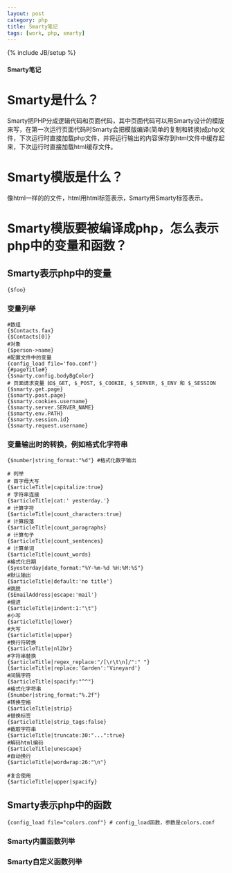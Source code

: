 ```yaml
---
layout: post
category: php
title: Smarty笔记
tags: [work, php, smarty]
---
```

{% include JB/setup %}

<h4>Smarty笔记</h4>

# Smarty是什么？

Smarty把PHP分成逻辑代码和页面代码，其中页面代码可以用Smarty设计的模版来写，在第一次运行页面代码时Smarty会把模版编译(简单的复制和转换)成php文件，下次运行时直接加载php文件，并将运行输出的内容保存到html文件中缓存起来，下次运行时直接加载html缓存文件。

# Smarty模版是什么？

像html一样的的文件，html用html标签表示，Smarty用Smarty标签表示。

# Smarty模版要被编译成php，怎么表示php中的变量和函数？

## Smarty表示php中的变量

	{$foo}

### 变量列举

	#数组
	{$Contacts.fax}
	{$Contacts[0]}
	#对象
	{$person->name}
	#配置文件中的变量
	{config_load file='foo.conf'}
	{#pageTitle#}
	{$smarty.config.bodyBgColor}
	# 页面请求变量 如$_GET, $_POST, $_COOKIE, $_SERVER, $_ENV 和 $_SESSION
	{$smarty.get.page}
	{$smarty.post.page}
	{$smarty.cookies.username}
	{$smarty.server.SERVER_NAME}
	{$smarty.env.PATH}
	{$smarty.session.id}
	{$smarty.request.username}

### 变量输出时的转换，例如格式化字符串

	{$number|string_format:"%d"} #格式化数字输出
	
	# 列举
	# 首字母大写
	{$articleTitle|capitalize:true}
	# 字符串连接
	{$articleTitle|cat:' yesterday.'}
	# 计算字符
	{$articleTitle|count_characters:true}
	# 计算段落
	{$articleTitle|count_paragraphs}
	# 计算句子
	{$articleTitle|count_sentences}
	# 计算单词
	{$articleTitle|count_words}
	#格式化日期
	{$yesterday|date_format:"%Y-%m-%d %H:%M:%S"}
	#默认输出
	{$articleTitle|default:'no title'}
	#跳脱
	{$EmailAddress|escape:'mail'}
	#缩进
	{$articleTitle|indent:1:"\t"}
	#小写
	{$articleTitle|lower}
	#大写
	{$articleTitle|upper}
	#换行符转换
	{$articleTitle|nl2br}
	#字符串替换
	{$articleTitle|regex_replace:"/[\r\t\n]/":" "}
	{$articleTitle|replace:'Garden':'Vineyard'}
	#间隔字符
	{$articleTitle|spacify:"^^"}
	#格式化字符串
	{$number|string_format:"%.2f"}
	#转换空格
	{$articleTitle|strip}
	#替换标签
	{$articleTitle|strip_tags:false}
	#截取字符串
	{$articleTitle|truncate:30:"...":true}
	#解码html编码
	{$articleTitle|unescape}
	#自动换行
	{$articleTitle|wordwrap:26:"\n"}
	
	#复合使用
	{$articleTitle|upper|spacify}

## Smarty表示php中的函数

	{config_load file="colors.conf"} # config_load函数，参数是colors.conf


### Smarty内置函数列举


### Smarty自定义函数列举

